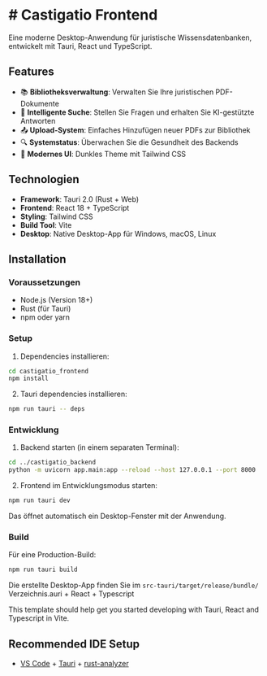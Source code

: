 # # Castigatio Frontend

Eine moderne Desktop-Anwendung für juristische Wissensdatenbanken, entwickelt mit Tauri, React und TypeScript.

## Features

- 📚 **Bibliotheksverwaltung**: Verwalten Sie Ihre juristischen PDF-Dokumente
- 💬 **Intelligente Suche**: Stellen Sie Fragen und erhalten Sie KI-gestützte Antworten
- 📤 **Upload-System**: Einfaches Hinzufügen neuer PDFs zur Bibliothek
- 🔍 **Systemstatus**: Überwachen Sie die Gesundheit des Backends
- 🎨 **Modernes UI**: Dunkles Theme mit Tailwind CSS

## Technologien

- **Framework**: Tauri 2.0 (Rust + Web)
- **Frontend**: React 18 + TypeScript
- **Styling**: Tailwind CSS
- **Build Tool**: Vite
- **Desktop**: Native Desktop-App für Windows, macOS, Linux

## Installation

### Voraussetzungen

- Node.js (Version 18+)
- Rust (für Tauri)
- npm oder yarn

### Setup

1. Dependencies installieren:

```bash
cd castigatio_frontend
npm install
```

2. Tauri dependencies installieren:

```bash
npm run tauri -- deps
```

### Entwicklung

1. Backend starten (in einem separaten Terminal):

```bash
cd ../castigatio_backend
python -m uvicorn app.main:app --reload --host 127.0.0.1 --port 8000
```

2. Frontend im Entwicklungsmodus starten:

```bash
npm run tauri dev
```

Das öffnet automatisch ein Desktop-Fenster mit der Anwendung.

### Build

Für eine Production-Build:

```bash
npm run tauri build
```

Die erstellte Desktop-App finden Sie im `src-tauri/target/release/bundle/` Verzeichnis.auri + React + Typescript

This template should help get you started developing with Tauri, React and Typescript in Vite.

## Recommended IDE Setup

- [VS Code](https://code.visualstudio.com/) + [Tauri](https://marketplace.visualstudio.com/items?itemName=tauri-apps.tauri-vscode) + [rust-analyzer](https://marketplace.visualstudio.com/items?itemName=rust-lang.rust-analyzer)
